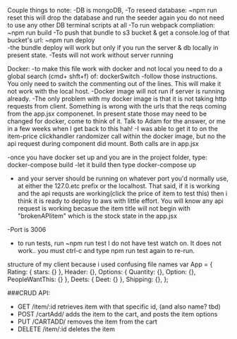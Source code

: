 Couple things to note:
-DB is mongoDB,
-To reseed database: ~npm run reset
    this will drop the database and run the seeder again
    you do not need to use any other DB terminal scripts at all
-To run webpack compliation: ~npm run build
-To push that bundle to s3 bucket & get a console.log of that bucket's url:  ~npm run deploy     
-the bundle deploy will work but only if you run the server  & db locally in present state.
-Tests will not work without server running

Docker: 
	-to make this file work with docker and not local you need to do a global search (cmd+ shft+f) of:      dockerSwitch
			-follow those instructions. You only need to switch the commenting out of the lines. This will make it not work with the local host. 
	-Docker image will not run if server is running already. 
	-The only problem with my docker image is that it is not taking http requests from client. Something is wrong with the urls that the reqs coming from the app.jsx componenet. In present state those may need to be changed for docker, come to think of it. Talk to Adam for the answer, or me in a few weeks when I get back to this hah!
	-I was able to get it to on the item-price clickhandler  randomizer call within the docker image, but no the api request during component did mount. Both calls are in app.jsx

-once you have docker set up and you are in the project folder, type:
 docker-compose build
 -let it build then type
 docker-compose up
- and your server should be running on whatever port you'd normally use, at either the 127.0.etc prefix or the localhost. That said, if it is working and the api requsts are working(click the price of item to test this) then i think it is ready to deploy to aws with little effort. You will know any api request is working becasue the item title will not begin with "brokenAPIitem" which is the stock state in the app.jsx



-Port is 3006
- to run tests, run ~npm run test
    I do not have test watch on. It does not work.. you must ctrl-c and type npm run test again to re-run.



structure  of my client because i used confusing file names
var App = {
	Rating: { stars: {} },
	Header: {},
	Options: { Quantity: {}, Option: {}, PeopleWantThis: {} },
	Deets: { Deet: {} },
	Shipping: {},
};

###CRUD API:
- GET /item/:id retrieves item with that specific id, (and also name? tbd)
- POST /cartAdd/ adds the item to the cart, and posts the item options
- PUT /CARTADD/ removes the item from the cart
- DELETE /item/:id deletes the item


